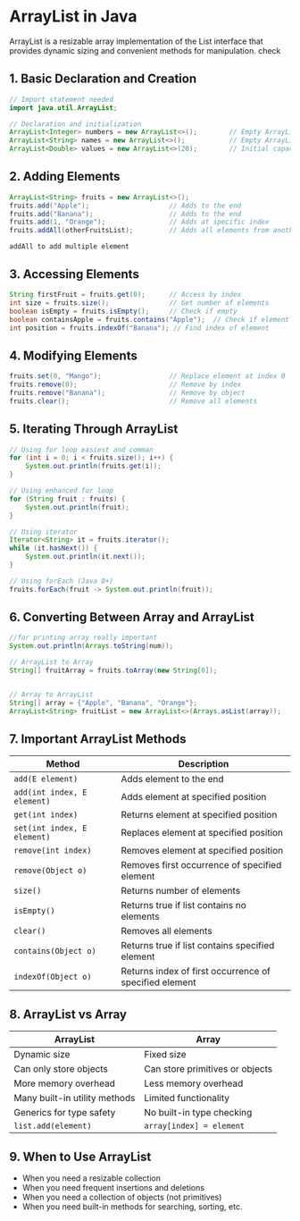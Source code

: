 # ArrayList in Java

ArrayList is a resizable array implementation of the List interface that provides dynamic sizing and convenient methods for manipulation.
check

## 1. Basic Declaration and Creation

```java
// Import statement needed
import java.util.ArrayList;

// Declaration and initialization
ArrayList<Integer> numbers = new ArrayList<>();        // Empty ArrayList of Integers
ArrayList<String> names = new ArrayList<>();           // Empty ArrayList of Strings
ArrayList<Double> values = new ArrayList<>(20);        // Initial capacity of 20
```

## 2. Adding Elements

```java
ArrayList<String> fruits = new ArrayList<>();
fruits.add("Apple");                    // Adds to the end
fruits.add("Banana");                   // Adds to the end
fruits.add(1, "Orange");                // Adds at specific index
fruits.addAll(otherFruitsList);         // Adds all elements from another collection
```
`addAll to add multiple element` 
## 3. Accessing Elements

```java
String firstFruit = fruits.get(0);      // Access by index
int size = fruits.size();               // Get number of elements
boolean isEmpty = fruits.isEmpty();     // Check if empty
boolean containsApple = fruits.contains("Apple");  // Check if element exists
int position = fruits.indexOf("Banana"); // Find index of element
```

## 4. Modifying Elements

```java
fruits.set(0, "Mango");                 // Replace element at index 0
fruits.remove(0);                       // Remove by index
fruits.remove("Banana");                // Remove by object
fruits.clear();                         // Remove all elements
```

## 5. Iterating Through ArrayList

```java
// Using for loop easiest and comman
for (int i = 0; i < fruits.size(); i++) {
    System.out.println(fruits.get(i));
}

// Using enhanced for loop
for (String fruit : fruits) {
    System.out.println(fruit);
}

// Using iterator
Iterator<String> it = fruits.iterator();
while (it.hasNext()) {
    System.out.println(it.next());
}

// Using forEach (Java 8+)
fruits.forEach(fruit -> System.out.println(fruit));
```

## 6. Converting Between Array and ArrayList

```java
//for printing array really important
System.out.println(Arrays.toString(num));

// ArrayList to Array
String[] fruitArray = fruits.toArray(new String[0]);


// Array to ArrayList
String[] array = {"Apple", "Banana", "Orange"};
ArrayList<String> fruitList = new ArrayList<>(Arrays.asList(array));
```

## 7. Important ArrayList Methods

| Method                      | Description                                            |
| --------------------------- | ------------------------------------------------------ |
| `add(E element)`            | Adds element to the end                                |
| `add(int index, E element)` | Adds element at specified position                     |
| `get(int index)`            | Returns element at specified position                  |
| `set(int index, E element)` | Replaces element at specified position                 |
| `remove(int index)`         | Removes element at specified position                  |
| `remove(Object o)`          | Removes first occurrence of specified element          |
| `size()`                    | Returns number of elements                             |
| `isEmpty()`                 | Returns true if list contains no elements              |
| `clear()`                   | Removes all elements                                   |
| `contains(Object o)`        | Returns true if list contains specified element        |
| `indexOf(Object o)`         | Returns index of first occurrence of specified element |

## 8. ArrayList vs Array

| ArrayList                     | Array                           |
| ----------------------------- | ------------------------------- |
| Dynamic size                  | Fixed size                      |
| Can only store objects        | Can store primitives or objects |
| More memory overhead          | Less memory overhead            |
| Many built-in utility methods | Limited functionality           |
| Generics for type safety      | No built-in type checking       |
| `list.add(element)`           | `array[index] = element`        |

## 9. When to Use ArrayList

- When you need a resizable collection
- When you need frequent insertions and deletions
- When you need a collection of objects (not primitives)
- When you need built-in methods for searching, sorting, etc.